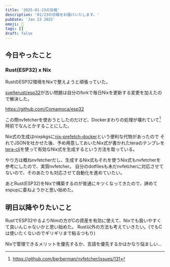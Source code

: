```yaml
---
title: '2025-01-23の日報'
description: '01/23の日報をお届けいたします。'
pubDate: 'Jan 23 2025'
emoji: 🦊
tags: []
draft: false
---
```


## 今日やったこと

### Rust(ESP32) x Nix

RustのESP32環境をNixで整えようと頑張っていた。

[svelterust/esp32](https://github.com/svelterust/esp32)が古い問題は自分のforkで毎日Nixを更新する変更を加えたので解決した。

https://github.com/Comamoca/esp32

この際nvfetcherを使おうとしたのだけど、Dockerまわりの処理が壊れていて[^1]時前でなんとかすることにした。

Nix式の生成はnixpkgsに[nix-prefetch-docker](https://github.com/NixOS/nixpkgs/blob/master/pkgs/build-support/docker/nix-prefetch-docker)という便利な代物があったので
それでJSONを吐かせた後、予め用意しておいたNix式が書かれたteraのテンプレを[tera-cli](https://github.com/chevdor/tera-cli)を使って有効なNix式を生成するという方法を取っている。

やり方は概ねnvfetcherだし、生成するNix式もそれを使うNix式もnvfetcherを参考にしたので、実質nvfetcher。
自分のdotfilesも未だnvfetcherに対応させてないので、そのあたりも対応させて自動化を進めていたい。

あとRust(ESP32)をNixで構築するのが普通にキツくなってきたので、諦めてespupに委ねようかと思い始めた。

## 明日以降やりたいこと

RustでESP32やるよりNimの方がCの資産を有効に使えて、Nixでも扱いやすくて良いんじゃないかと思い始めた。
Rust以外の方法も考えていきたい。(でもCは使いたくないのでギリギリまで粘るつもり)

Nixで管理できるメリットを優先するか、言語を優先するかはかなり悩ましい...

[^1]: https://github.com/berberman/nvfetcher/issues/131
